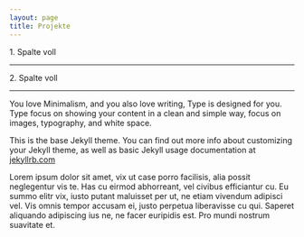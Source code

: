 ```yaml
---
layout: page
title: Projekte
---
```


<div class="o-grid">
  
  <div class="o-grid__col--full">
  1. Spalte voll
  </div>
  
  <hr>

  <div class="o-grid__col--full">
  2. Spalte voll
  </div>
    
</div>
<hr>


You love Minimalism, and you also love writing, Type is designed for you. Type focus on showing your content in a clean and simple way, focus on images, typography, and white space.

This is the base Jekyll theme. You can find out more info about customizing your Jekyll theme, as well as basic Jekyll usage documentation at [jekyllrb.com](http://jekyllrb.com/)

Lorem ipsum dolor sit amet, vix ut case porro facilisis, alia possit neglegentur vis te. Has cu eirmod abhorreant, vel civibus efficiantur cu. Eu summo elitr vix, iusto putant maluisset per ut, ne etiam vivendum adipisci vel. Vis omnis tempor accusam ei, justo perpetua liberavisse cu qui. Saperet aliquando adipiscing ius ne, ne facer euripidis est. Pro mundi nostrum suavitate et.
